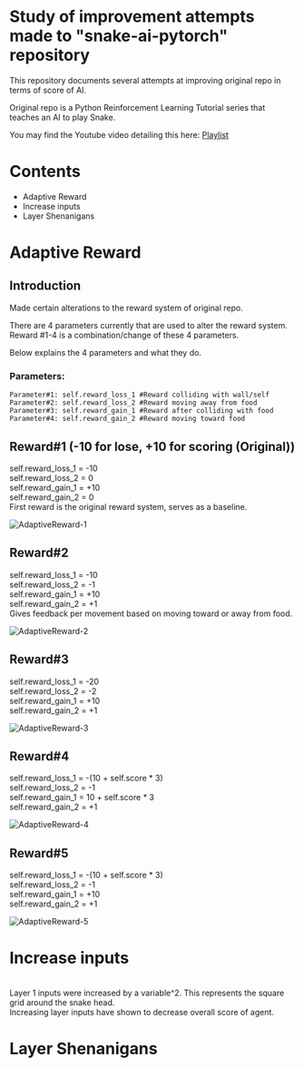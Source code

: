 # Study of improvement attempts made to "snake-ai-pytorch" repository

This repository documents several attempts at improving original repo in terms of score of AI.

Original repo is a Python Reinforcement Learning Tutorial series that teaches an AI to play Snake.

You may find the Youtube video detailing this here: [Playlist](https://www.youtube.com/playlist?list=PLqnslRFeH2UrDh7vUmJ60YrmWd64mTTKV)

# Contents

- Adaptive Reward
- Increase inputs
- Layer Shenanigans

# Adaptive Reward

## Introduction
Made certain alterations to the reward system of original repo.

There are 4 parameters currently that are used to alter the reward system. Reward #1-4 is a combination/change of these 4 parameters. 

Below explains the 4 parameters and what they do.
### Parameters: 
```
Parameter#1: self.reward_loss_1 #Reward colliding with wall/self
Parameter#2: self.reward_loss_2 #Reward moving away from food
Parameter#3: self.reward_gain_1 #Reward after colliding with food
Parameter#4: self.reward_gain_2 #Reward moving toward food
```

## Reward#1 (-10 for lose, +10 for scoring (Original))
self.reward_loss_1 = -10<br>
self.reward_loss_2 = 0<br>
self.reward_gain_1 = +10<br>
self.reward_gain_2 = 0<br>
First reward is the original reward system, serves as a baseline.

![AdaptiveReward-1](https://github.com/user-attachments/assets/b00f7c67-90b5-4212-ae78-a0571b93b95e)

## Reward#2
self.reward_loss_1 = -10
<br>self.reward_loss_2 = -1
<br>self.reward_gain_1 = +10
<br>self.reward_gain_2 = +1
<br>Gives feedback per movement based on moving toward or away from food.

![AdaptiveReward-2](https://github.com/user-attachments/assets/deea8e44-52c5-4fb2-969a-eec015c75ea7)

## Reward#3
self.reward_loss_1 = -20
<br>self.reward_loss_2 = -2
<br>self.reward_gain_1 = +10
<br>self.reward_gain_2 = +1

![AdaptiveReward-3](https://github.com/user-attachments/assets/55233b08-3bb2-46f4-9f41-371a8d2160ea)

## Reward#4
self.reward_loss_1 = -(10 + self.score * 3)
<br>self.reward_loss_2 = -1
<br>self.reward_gain_1 = 10 + self.score * 3
<br>self.reward_gain_2 = +1

![AdaptiveReward-4](https://github.com/user-attachments/assets/a3180301-2f5a-4a1b-a6a2-1183965ad018)

## Reward#5
self.reward_loss_1 = -(10 + self.score * 3)
<br>self.reward_loss_2 = -1
<br>self.reward_gain_1 = +10
<br>self.reward_gain_2 = +1

![AdaptiveReward-5](https://github.com/user-attachments/assets/1d9ccaed-ba2a-4d7f-b6d5-a094177b3d68)

# Increase inputs

<br>Layer 1 inputs were increased by a variable^2. This represents the square grid around the snake head.
<br>Increasing layer inputs have shown to decrease overall score of agent. 
<br>
# Layer Shenanigans
